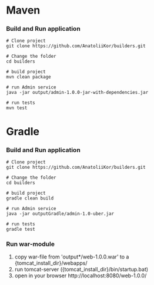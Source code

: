 # Maven
### Build and Run application

```shell script
# Clone project
git clone https://github.com/AnatoliiKor/builders.git

# Change the folder
cd builders

# build project
mvn clean package

# run Admin service
java -jar output/admin-1.0.0-jar-with-dependencies.jar

# run tests
mvn test 
```

# Gradle
### Build and Run application

```shell script
# Clone project
git clone https://github.com/AnatoliiKor/builders.git

# Change the folder
cd builders

# build project
gradle clean build

# run Admin service
java -jar outputGradle/admin-1.0-uber.jar

# run tests
gradle test 
```

### Run war-module
1. copy war-file from 'output*/web-1.0.0.war' to a {tomcat_install_dir}/webapps/
2. run tomcat-server ({tomcat_install_dir}/bin/startup.bat)
3. open in your browser http://localhost:8080/web-1.0.0/